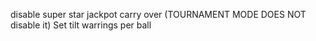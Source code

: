 disable super star jackpot carry over (TOURNAMENT MODE DOES NOT disable it)
Set tilt warrings per ball
